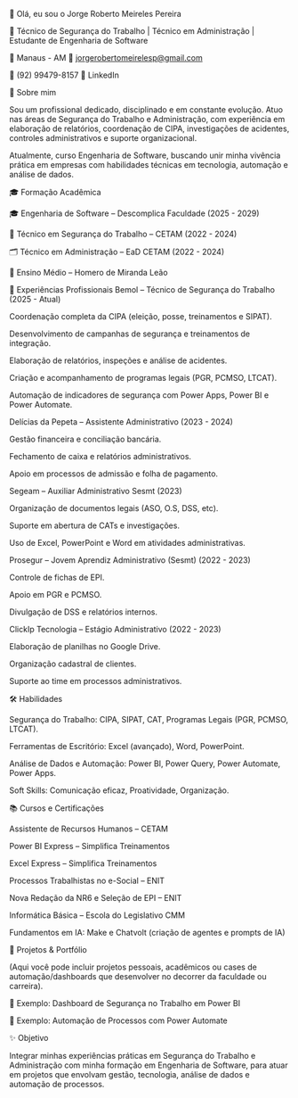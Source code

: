 👋 Olá, eu sou o Jorge Roberto Meireles Pereira

🎯 Técnico de Segurança do Trabalho | Técnico em Administração | Estudante de Engenharia de Software

📍 Manaus - AM
📧 jorgerobertomeirelesp@gmail.com

📱 (92) 99479-8157
🔗 LinkedIn

🚀 Sobre mim

Sou um profissional dedicado, disciplinado e em constante evolução.
Atuo nas áreas de Segurança do Trabalho e Administração, com experiência em elaboração de relatórios, coordenação de CIPA, investigações de acidentes, controles administrativos e suporte organizacional.

Atualmente, curso Engenharia de Software, buscando unir minha vivência prática em empresas com habilidades técnicas em tecnologia, automação e análise de dados.

🎓 Formação Acadêmica

🎓 Engenharia de Software – Descomplica Faculdade (2025 - 2029)

🦺 Técnico em Segurança do Trabalho – CETAM (2022 - 2024)

🗂️ Técnico em Administração – EaD CETAM (2022 - 2024)

🎒 Ensino Médio – Homero de Miranda Leão

💼 Experiências Profissionais
Bemol – Técnico de Segurança do Trabalho (2025 - Atual)

Coordenação completa da CIPA (eleição, posse, treinamentos e SIPAT).

Desenvolvimento de campanhas de segurança e treinamentos de integração.

Elaboração de relatórios, inspeções e análise de acidentes.

Criação e acompanhamento de programas legais (PGR, PCMSO, LTCAT).

Automação de indicadores de segurança com Power Apps, Power BI e Power Automate.

Delícias da Pepeta – Assistente Administrativo (2023 - 2024)

Gestão financeira e conciliação bancária.

Fechamento de caixa e relatórios administrativos.

Apoio em processos de admissão e folha de pagamento.

Segeam – Auxiliar Administrativo Sesmt (2023)

Organização de documentos legais (ASO, O.S, DSS, etc).

Suporte em abertura de CATs e investigações.

Uso de Excel, PowerPoint e Word em atividades administrativas.

Prosegur – Jovem Aprendiz Administrativo (Sesmt) (2022 - 2023)

Controle de fichas de EPI.

Apoio em PGR e PCMSO.

Divulgação de DSS e relatórios internos.

ClickIp Tecnologia – Estágio Administrativo (2022 - 2023)

Elaboração de planilhas no Google Drive.

Organização cadastral de clientes.

Suporte ao time em processos administrativos.

🛠️ Habilidades

Segurança do Trabalho: CIPA, SIPAT, CAT, Programas Legais (PGR, PCMSO, LTCAT).

Ferramentas de Escritório: Excel (avançado), Word, PowerPoint.

Análise de Dados e Automação: Power BI, Power Query, Power Automate, Power Apps.

Soft Skills: Comunicação eficaz, Proatividade, Organização.

📚 Cursos e Certificações

Assistente de Recursos Humanos – CETAM

Power BI Express – Simplifica Treinamentos

Excel Express – Simplifica Treinamentos

Processos Trabalhistas no e-Social – ENIT

Nova Redação da NR6 e Seleção de EPI – ENIT

Informática Básica – Escola do Legislativo CMM

Fundamentos em IA: Make e Chatvolt (criação de agentes e prompts de IA)

📌 Projetos & Portfólio

(Aqui você pode incluir projetos pessoais, acadêmicos ou cases de automação/dashboards que desenvolver no decorrer da faculdade ou carreira).

🔗 Exemplo: Dashboard de Segurança no Trabalho em Power BI

🔗 Exemplo: Automação de Processos com Power Automate

✨ Objetivo

Integrar minhas experiências práticas em Segurança do Trabalho e Administração com minha formação em Engenharia de Software, para atuar em projetos que envolvam gestão, tecnologia, análise de dados e automação de processos.
